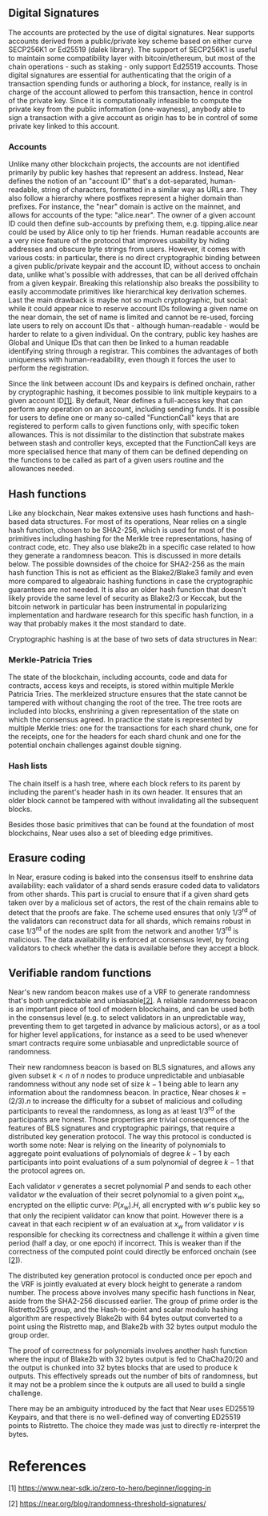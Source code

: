 ## Digital Signatures

The accounts are protected by the use of digital signatures. Near supports accounts derived from a public/private key scheme based on either curve SECP256K1 or Ed25519 (dalek library).
The support of SECP256K1 is useful to maintain some compatibility layer with bitcoin/ethereum, but most of the chain operations - such as staking - only support Ed25519 accounts.
Those digital signatures are essential for authenticating that the origin of a transaction spending funds or authoring a block, for instance, really is in charge of the account allowed to perfom this transaction, hence in control of the private key.
Since it is computationally infeasible to compute the private key from the public information (one-wayness), anybody able to sign a transaction with a give account as origin has to be in control of some private key linked to this account.

### Accounts

Unlike many other blockchain projects, the accounts are not identified primarily by public key hashes that represent an address. Instead, Near defines the notion of an "account ID" that's a dot-separated, human-readable, string of characters, formatted in a similar way as URLs are. They also follow a hierarchy where postfixes represent a higher domain than prefixes.
For instance, the "near" domain is active on the mainnet, and allows for accounts of the type: "alice.near". The owner of a given account ID could then define sub-accounts by prefixing them, e.g. tipping.alice.near could be used by Alice only to tip her friends.
Human readable accounts are a very nice feature of the protocol that improves usability by hiding addresses and obscure byte strings from users.
However, it comes with various costs: in particular, there is no direct cryptographic binding between a given public/private keypair and the account ID, without access to onchain data, unlike what's possible with addresses, that can be all derived offchain from a given keypair. Breaking this relationship also breaks the possibility to easily accommodate primitives like hierarchical key derivation schemes.
Last the main drawback is maybe not so much cryptographic, but social: while it could appear nice to reserve account IDs following a given name on the near domain, the set of name is limited and cannot be re-used, forcing late users to rely on account IDs that - although human-readable - would be harder to relate to a given individual.
On the contrary, public key hashes are Global and Unique IDs that can then be linked to a human readable identifying string through a registrar. This combines the advantages of both uniqueness with human-readability, even though it forces the user to perform the registration.

Since the link between account IDs and keypairs is defined onchain, rather by cryptographic hashing, it becomes possible to link multiple keypairs to a given account ID[[1]](#1). By default, Near defines a full-access key that can perform any operation on an account, including sending funds. It is possible for users to define one or many so-called "FunctionCall" keys that are registered to perform calls to given functions only, with specific token allowances. This is not dissimilar to the distinction that substrate makes between stash and controller keys, excepted that the FunctionCall keys are more specialised hence that many of them can be defined depending on the functions to be called as part of a given users routine and the allowances needed.

## Hash functions

Like any blockchain, Near makes extensive uses hash functions and hash-based data structures.
For most of its operations, Near relies on a single hash function, chosen to be SHA2-256, which is used for most of the primitives including hashing for the Merkle tree representations, hasing of contract code, etc.
They also use blake2b in a specific case related to how they generate a randomness beacon. This is discussed in more details below.
The possible downsides of the choice for SHA2-256 as the main hash function This is not as efficient as the Blake2/Blake3 family and even more compared to algeabraic hashing functions in case the cryptographic guarantees are not needed.
It is also an older hash function that doesn't likely provide the same level of security as Blake2/3 or Keccak, but the bitcoin network in particular has been instrumental in popularizing implementation and hardware research for this specific hash function, in a way that probably makes it the most standard to date.

Cryptographic hashing is at the base of two sets of data structures in Near:

### Merkle-Patricia Tries

The state of the blockchain, including accounts, code and data for contracts, access keys and receipts, is stored within multiple Merkle Patricia Tries. The merkleized structure ensures that the state cannot be tampered with without changing the root of the tree. The tree roots are included into blocks, enshrining a given representation of the state on which the consensus agreed.
In practice the state is represented by multiple Merkle tries: one for the transactions for each shard chunk, one for the receipts, one for the headers for each shard chunk and one for the potential onchain challenges against double signing.

### Hash lists

The chain itself is a hash tree, where each block refers to its parent by including the parent's header hash in its own header. It ensures that an older block cannot be tampered with without invalidating all the subsequent blocks.

Besides those basic primitives that can be found at the foundation of most blockchains, Near uses also a set of bleeding edge primitives.

## Erasure coding

In Near, erasure coding is baked into the consensus itself to enshrine data availability: each validator of a shard sends erasure coded data to validators from other shards. This part is crucial to ensure that if a given shard gets taken over by a malicious set of actors, the rest of the chain remains able to detect that the proofs are fake.
The scheme used ensures that only $1/3^\textrm{rd}$ of the validators can reconstruct data for all shards, which remains robust in case $1/3^\textrm{rd}$ of the nodes are split from the network and another $1/3^\textrm{rd}$ is malicious.
The data availability is enforced at consensus level, by forcing validators to check whether the data is available before they accept a block.

## Verifiable random functions

Near's new random beacon makes use of a VRF to generate randomness that's both unpredictable and unbiasable[[2]](#2). A reliable randomness beacon is an important piece of tool of modern blockchains, and can be used both in the consensus level (e.g. to select validators in an unpredictable way, preventing them to get targeted in advance by malicious actors), or as a tool for higher level applications, for instance as a seed to be used whenever smart contracts require some unbiasable and unpredictable source of randomness.

Their new randomness beacon is based on BLS signatures, and allows any given subset $k < n$ of $n$ nodes to produce unpredictable and unbiasable randomness without any node set of size $k-1$ being able to learn any information about the randomness beacon.
In practice, Near choses $k = (2/3) . n$ to increase the difficulty for a subset of malicious and colluding participants to reveal the randomness, as long as at least $1/3^\textrm{rd}$ of the participants are honest.
Those properties are trivial consequences of the features of BLS signatures and cryptographic pairings, that require a distributed key generation protocol.
The way this protocol is conducted is worth some note:
Near is relying on the linearity of polynomials to aggregate point evaluations of polynomials of degree $k-1$ by each participants into point evaluations of a sum polynomial of degree $k-1$ that the protocol agrees on.

Each validator $v$ generates a secret polynomial $P$ and sends to each other validator $w$ the evaluation of their secret polynomial to a given point $x_w$, encrypted on the elliptic curve: $P(x_w).H$, all encrypted with $w$'s public key so that only the recipient validator can know that point.
However there is a caveat in that each recipient $w$ of an evaluation at $x_w$ from validator $v$ is responsible for checking its correctness and challenge it within a given time period (half a day, or one epoch) if incorrect.
This is weaker than if the correctness of the computed point could directly be enforced onchain (see [[2]](#2)).

The distributed key generation protocol is conducted once per epoch and the VRF is jointly evaluated at every block height to generate a random number.
The process above involves many specific hash functions in Near, aside from the SHA2-256 discussed earlier.
The group of prime order is the Ristretto255 group, and the Hash-to-point and scalar modulo hashing algorithm are respectively Blake2b with 64 bytes output converted to a point using the Ristretto map, and Blake2b with 32 bytes output modulo the group order.

The proof of correctness for polynomials involves another hash function where the input of Blake2b with 32 bytes output is fed to ChaCha20/20 and the output is chunked into 32 bytes blocks that are used to produce k outputs. This effectively spreads out the number of bits of randomness, but it may not be a problem since the k outputs are all used to build a single challenge.

There may be an ambiguity introduced by the fact that Near uses ED25519 Keypairs, and that there is no well-defined way of converting ED25519 points to Ristretto. The choice they made was just to directly re-interpret the bytes.

# References

<a id="1">[1]</a> https://www.near-sdk.io/zero-to-hero/beginner/logging-in

<a id="2">[2]</a> https://near.org/blog/randomness-threshold-signatures/